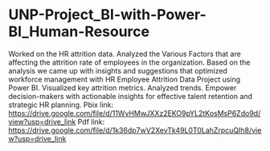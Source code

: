 # UNP-Project_BI-with-Power-BI_Human-Resource
Worked on the HR attrition data. 
Analyzed the Various Factors that are affecting the attrition rate of employees in the organization.
Based on  the analysis we came up with insights and suggestions that optimized workforce management with HR Employee Attrition Data Project using Power BI.
 Visualized key attrition metrics.
 Analyzed trends. 
Empower decision-makers with actionable insights for effective talent retention and strategic HR planning.
Pbix link: https://drive.google.com/file/d/11WvHMwJXXz2EKO9pYL2tKosMsP6Zdo9d/view?usp=drive_link
Pdf link: https://drive.google.com/file/d/1k36dp7wV2XevTk49L0T0LahZrpcuQIh8/view?usp=drive_link
